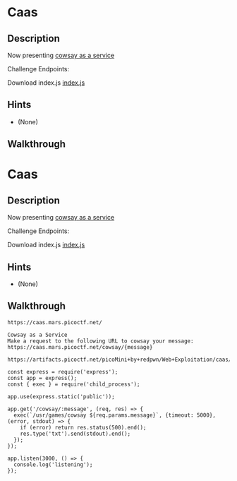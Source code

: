 # Caas

## Description

Now presenting [cowsay as a service](https://caas.mars.picoctf.net/ "Link to CTF challenge homepage")

Challenge Endpoints:

Download index.js	[index.js](https://artifacts.picoctf.net/picoMini+by+redpwn/Web+Exploitation/caas/index.js "CTF Challenge JavaScript File")

## Hints

* (None)

## Walkthrough


# Caas

## Description

Now presenting [cowsay as a service](https://caas.mars.picoctf.net/ "Link to CTF challenge homepage")

Challenge Endpoints:

Download index.js	[index.js](https://artifacts.picoctf.net/picoMini+by+redpwn/Web+Exploitation/caas/index.js "CTF Challenge JavaScript File")

## Hints

* (None)

## Walkthrough

```
https://caas.mars.picoctf.net/

Cowsay as a Service
Make a request to the following URL to cowsay your message:
https://caas.mars.picoctf.net/cowsay/{message}
```

```
https://artifacts.picoctf.net/picoMini+by+redpwn/Web+Exploitation/caas/index.js

const express = require('express');
const app = express();
const { exec } = require('child_process');

app.use(express.static('public'));

app.get('/cowsay/:message', (req, res) => {
  exec(`/usr/games/cowsay ${req.params.message}`, {timeout: 5000}, (error, stdout) => {
    if (error) return res.status(500).end();
    res.type('txt').send(stdout).end();
  });
});

app.listen(3000, () => {
  console.log('listening');
});
```
